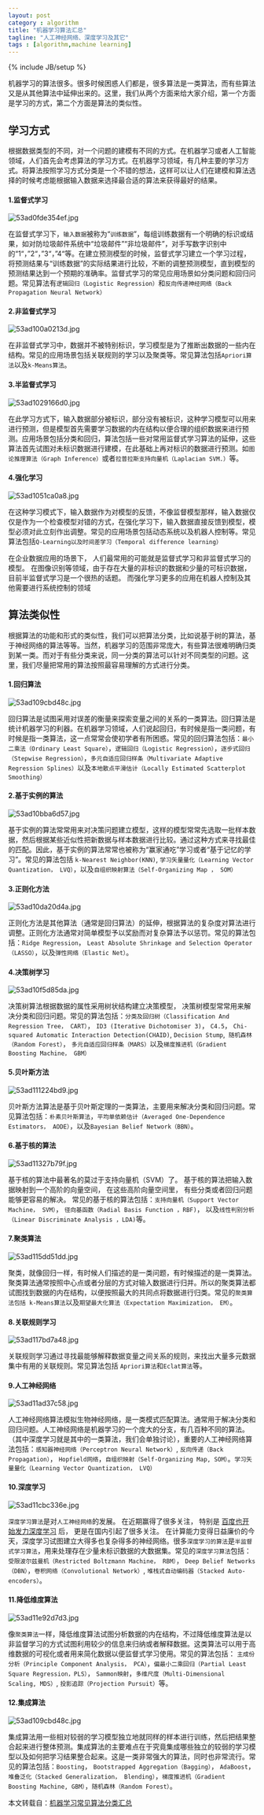 ```yaml
---
layout: post
category : algorithm
title: "机器学习算法汇总"
tagline: "人工神经网络、深度学习及其它"
tags : [algorithm,machine learning]
---
```

{% include JB/setup %}

机器学习的算法很多。很多时候困惑人们都是，很多算法是一类算法，而有些算法又是从其他算法中延伸出来的。这里，我们从两个方面来给大家介绍，第一个方面是学习的方式，第二个方面是算法的类似性。

## 学习方式

根据数据类型的不同，对一个问题的建模有不同的方式。在机器学习或者人工智能领域，人们首先会考虑算法的学习方式。在机器学习领域，有几种主要的学习方式。将算法按照学习方式分类是一个不错的想法，这样可以让人们在建模和算法选择的时候考虑能根据输入数据来选择最合适的算法来获得最好的结果。

#### 1.监督式学习

![53ad0fde354ef.jpg](/assets/images/algorithm/53ad0fde354ef.jpg)

在监督式学习下，`输入数据`被称为“`训练数据`”，每组训练数据有一个明确的标识或结果，如对防垃圾邮件系统中“垃圾邮件”“非垃圾邮件”，对手写数字识别中的“1“，”2“，”3“，”4“等。在建立预测模型的时候，监督式学习建立一个学习过程，将预测结果与“训练数据”的实际结果进行比较，不断的调整预测模型，直到模型的预测结果达到一个预期的准确率。监督式学习的常见应用场景如分类问题和回归问题。常见算法有`逻辑回归（Logistic Regression）`和`反向传递神经网络（Back Propagation Neural Network）`

#### 2.非监督式学习
![53ad100a0213d.jpg](/assets/images/algorithm/53ad100a0213d.jpg)

在非监督式学习中，数据并不被特别标识，学习模型是为了推断出数据的一些内在结构。常见的应用场景包括关联规则的学习以及聚类等。常见算法包括`Apriori算法`以及`k-Means算法`。 

#### 3.半监督式学习

![53ad1029166d0.jpg](/assets/images/algorithm/53ad1029166d0.jpg)

在此学习方式下，输入数据部分被标识，部分没有被标识，这种学习模型可以用来进行预测，但是模型首先需要学习数据的内在结构以便合理的组织数据来进行预测。应用场景包括分类和回归，算法包括一些对常用监督式学习算法的延伸，这些算法首先试图对未标识数据进行建模，在此基础上再对标识的数据进行预测。如`图论推理算法（Graph Inference）`或者`拉普拉斯支持向量机（Laplacian SVM.）`等。 

#### 4.强化学习

![53ad1051ca0a8.jpg](/assets/images/algorithm/53ad1051ca0a8.jpg)

在这种学习模式下，输入数据作为对模型的反馈，不像监督模型那样，输入数据仅仅是作为一个检查模型对错的方式，在强化学习下，输入数据直接反馈到模型，模型必须对此立刻作出调整。常见的应用场景包括动态系统以及机器人控制等。常见算法包括`Q-Learning以及时间差学习（Temporal difference learning）`

在企业数据应用的场景下， 人们最常用的可能就是监督式学习和非监督式学习的模型。 在图像识别等领域，由于存在大量的非标识的数据和少量的可标识数据， 目前半监督式学习是一个很热的话题。 而强化学习更多的应用在机器人控制及其他需要进行系统控制的领域



## 算法类似性

根据算法的功能和形式的类似性，我们可以把算法分类，比如说基于树的算法，基于神经网络的算法等等。当然，机器学习的范围非常庞大，有些算法很难明确归类到某一类。而对于有些分类来说，同一分类的算法可以针对不同类型的问题。这里，我们尽量把常用的算法按照最容易理解的方式进行分类。 

#### 1.回归算法

![53ad109cbd48c.jpg](/assets/images/algorithm/53ad109cbd48c.jpg)

回归算法是试图采用对误差的衡量来探索变量之间的关系的一类算法。回归算法是统计机器学习的利器。在机器学习领域，人们说起回归，有时候是指一类问题，有时候是指一类算法，这一点常常会使初学者有所困惑。常见的回归算法包括：`最小二乘法（Ordinary Least Square）`，`逻辑回归（Logistic Regression）`，`逐步式回归（Stepwise Regression）`，`多元自适应回归样条（Multivariate Adaptive Regression Splines）`以及`本地散点平滑估计（Locally Estimated Scatterplot Smoothing）`

#### 2.基于实例的算法

![53ad10bba6d57.jpg](/assets/images/algorithm/53ad10bba6d57.jpg)

基于实例的算法常常用来对决策问题建立模型，这样的模型常常先选取一批样本数据，然后根据某些近似性把新数据与样本数据进行比较。通过这种方式来寻找最佳的匹配。因此，基于实例的算法常常也被称为“赢家通吃”学习或者“基于记忆的学习”。常见的算法包括 `k-Nearest Neighbor(KNN)`, `学习矢量量化（Learning Vector Quantization， LVQ）`，以及`自组织映射算法（Self-Organizing Map ， SOM） `

#### 3.正则化方法

![53ad10da20d4a.jpg](/assets/images/algorithm/53ad10da20d4a.jpg)

正则化方法是其他算法（通常是回归算法）的延伸，根据算法的复杂度对算法进行调整。正则化方法通常对简单模型予以奖励而对复杂算法予以惩罚。常见的算法包括：`Ridge Regression`， `Least Absolute Shrinkage and Selection Operator（LASSO）`，以及`弹性网络（Elastic Net）`。 

#### 4.决策树学习

![53ad10f5d85da.jpg](/assets/images/algorithm/53ad10f5d85da.jpg)

决策树算法根据数据的属性采用树状结构建立决策模型， 决策树模型常常用来解决分类和回归问题。常见的算法包括：`分类及回归树（Classification And Regression Tree， CART）`， `ID3 (Iterative Dichotomiser 3)`， `C4.5`， `Chi-squared Automatic Interaction Detection(CHAID)`, `Decision Stump`,` 随机森林（Random Forest）`， `多元自适应回归样条（MARS）`以及`梯度推进机（Gradient Boosting Machine， GBM）`

#### 5.贝叶斯方法

![53ad111224bd9.jpg](/assets/images/algorithm/53ad111224bd9.jpg)

贝叶斯方法算法是基于贝叶斯定理的一类算法，主要用来解决分类和回归问题。常见算法包括：`朴素贝叶斯算法`，`平均单依赖估计（Averaged One-Dependence Estimators， AODE）`，以及`Bayesian Belief Network（BBN）`。 

#### 6.基于核的算法

![53ad11327b79f.jpg](/assets/images/algorithm/53ad11327b79f.jpg)

基于核的算法中最著名的莫过于支持向量机（SVM）了。 基于核的算法把输入数据映射到一个高阶的向量空间， 在这些高阶向量空间里， 有些分类或者回归问题能够更容易的解决。 常见的基于核的算法包括：`支持向量机（Support Vector Machine， SVM）`， `径向基函数（Radial Basis Function ，RBF)`， 以及`线性判别分析（Linear Discriminate Analysis ，LDA)`等。

#### 7.聚类算法

![53ad115dd51dd.jpg](/assets/images/algorithm/53ad115dd51dd.jpg)

聚类，就像回归一样，有时候人们描述的是一类问题，有时候描述的是一类算法。聚类算法通常按照中心点或者分层的方式对输入数据进行归并。所以的聚类算法都试图找到数据的内在结构，以便按照最大的共同点将数据进行归类。常见的`聚类算法包括 k-Means算法`以及`期望最大化算法（Expectation Maximization， EM）`。 

#### 8.关联规则学习

![53ad117bd7a48.jpg](/assets/images/algorithm/53ad117bd7a48.jpg)

关联规则学习通过寻找最能够解释数据变量之间关系的规则，来找出大量多元数据集中有用的关联规则。常见算法包括 `Apriori算法`和`Eclat算法`等。 

#### 9.人工神经网络

![53ad11ad37c58.jpg](/assets/images/algorithm/53ad11ad37c58.jpg)

人工神经网络算法模拟生物神经网络，是一类模式匹配算法。通常用于解决分类和回归问题。人工神经网络是机器学习的一个庞大的分支，有几百种不同的算法。（其中深度学习就是其中的一类算法，我们会单独讨论），重要的人工神经网络算法包括：`感知器神经网络（Perceptron Neural Network）`, `反向传递（Back Propagation）`， `Hopfield网络`，`自组织映射（Self-Organizing Map, SOM）`。`学习矢量量化（Learning Vector Quantization， LVQ） `

#### 10.深度学习

![53ad11cbc336e.jpg](/assets/images/algorithm/53ad11cbc336e.jpg)

`深度学习算法`是对`人工神经网络`的发展。 在近期赢得了很多关注， 特别是 [百度也开始发力深度学习](http://www.ctocio.com/ccnews/15615.html) 后， 更是在国内引起了很多关注。  在计算能力变得日益廉价的今天，深度学习试图建立大得多也复杂得多的神经网络。很多`深度学习的算法`是`半监督式学习算法`，用来处理存在少量未标识数据的大数据集。常见的`深度学习算法`包括：`受限波尔兹曼机（Restricted Boltzmann Machine， RBM）`， `Deep Belief Networks（DBN）`，`卷积网络（Convolutional Network）`, `堆栈式自动编码器（Stacked Auto-encoders）`。 

#### 11.降低维度算法

![53ad11e92d7d3.jpg](/assets/images/algorithm/53ad11e92d7d3.jpg)

像`聚类算法`一样，降低维度算法试图分析数据的内在结构，不过降低维度算法是以非监督学习的方式试图利用较少的信息来归纳或者解释数据。这类算法可以用于高维数据的可视化或者用来简化数据以便监督式学习使用。常见的算法包括： `主成份分析（Principle Component Analysis， PCA）`，`偏最小二乘回归（Partial Least Square Regression，PLS）`， `Sammon映射`，`多维尺度（Multi-Dimensional Scaling, MDS）`,  `投影追踪（Projection Pursuit）`等。 

#### 12.集成算法

![53ad109cbd48c.jpg](/assets/images/algorithm/53ad109cbd48c.jpg)

集成算法用一些相对较弱的学习模型独立地就同样的样本进行训练，然后把结果整合起来进行整体预测。集成算法的主要难点在于究竟集成哪些独立的较弱的学习模型以及如何把学习结果整合起来。这是一类非常强大的算法，同时也非常流行。常见的算法包括：`Boosting`， `Bootstrapped Aggregation（Bagging）`， `AdaBoost`，`堆叠泛化（Stacked Generalization， Blending）`，`梯度推进机（Gradient Boosting Machine, GBM）`，`随机森林（Random Forest）`。 

本文转载自：[机器学习常见算法分类汇总](http://www.ctocio.com/hotnews/15919.html)